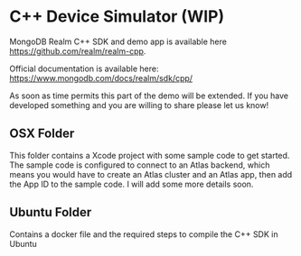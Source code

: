 # C++ Device Simulator (WIP)

MongoDB Realm C++ SDK and demo app is available here https://github.com/realm/realm-cpp.

Official documentation is available here: https://www.mongodb.com/docs/realm/sdk/cpp/

As soon as time permits this part of the demo will be extended.
If you have developed something and you are willing to share please let us know!


## OSX Folder

This folder contains a Xcode project with some sample code to get started. The sample code is configured to connect to an Atlas backend, which means you would have to create an Atlas cluster and an Atlas app, then add the App ID to the sample code. I will add some more details soon.

## Ubuntu Folder

Contains a docker file and the required steps to compile the C++ SDK in Ubuntu

